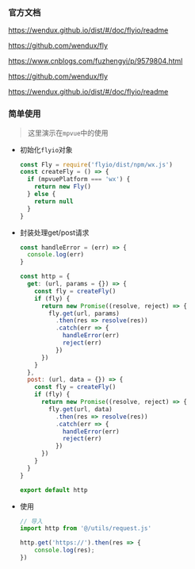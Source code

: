 ### 官方文档

https://wendux.github.io/dist/#/doc/flyio/readme 

https://github.com/wendux/fly 

 https://www.cnblogs.com/fuzhengyi/p/9579804.html 

 https://github.com/wendux/fly 

 https://wendux.github.io/dist/#/doc/flyio/readme 

### 简单使用

> 这里演示在`mpvue`中的使用

+ 初始化`flyio`对象

  ```js
  const Fly = require('flyio/dist/npm/wx.js')
  const createFly = () => {
    if (mpvuePlatform === 'wx') {
      return new Fly()
    } else {
      return null
    }
  }
  ```

+ 封装处理get/post请求

  ```js
  const handleError = (err) => {
    console.log(err)
  }
  
  const http = {
    get: (url, params = {}) => {
      const fly = createFly()
      if (fly) {
        return new Promise((resolve, reject) => {
          fly.get(url, params)
            .then(res => resolve(res))
            .catch(err => {
              handleError(err)
              reject(err)
            })
        })
      }
    },
    post: (url, data = {}) => {
      const fly = createFly()
      if (fly) {
        return new Promise((resolve, reject) => {
          fly.get(url, data)
            .then(res => resolve(res))
            .catch(err => {
              handleError(err)
              reject(err)
            })
        })
      }
    }
  }
  
  export default http
  ```

+ 使用

  ```js
  // 导入
  import http from '@/utils/request.js'
  
  http.get('https://').then(res => {
      console.log(res);
  })
  ```

  